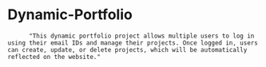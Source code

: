 # Dynamic-Portfolio
          "This dynamic portfolio project allows multiple users to log in using their email IDs and manage their projects. Once logged in, users can create, update, or delete projects, which will be automatically reflected on the website."
